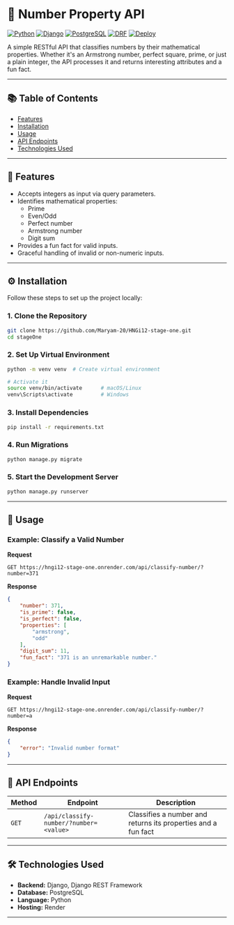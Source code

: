 # 🔢 Number Property API

[![Python](https://img.shields.io/badge/python-3.10+-blue.svg)](https://www.python.org/)
[![Django](https://img.shields.io/badge/django-4.2-green.svg)](https://www.djangoproject.com/)
[![PostgreSQL](https://img.shields.io/badge/postgreSQL-15-blue)](https://www.postgresql.org/)
[![DRF](https://img.shields.io/badge/DRF-3.14-red)](https://www.django-rest-framework.org/)
[![Deploy](https://img.shields.io/badge/Hosted%20on-Render-purple)](https://hngi12-stage-one.onrender.com)

A simple RESTful API that classifies numbers by their mathematical properties. Whether it's an Armstrong number, perfect square, prime, or just a plain integer, the API processes it and returns interesting attributes and a fun fact.

---

## 📚 Table of Contents

- [Features](#features)
- [Installation](#installation)
- [Usage](#usage)
- [API Endpoints](#api-endpoints)
- [Technologies Used](#technologies-used)

---

## 🚀 Features

- Accepts integers as input via query parameters.
- Identifies mathematical properties:
  - Prime
  - Even/Odd
  - Perfect number
  - Armstrong number
  - Digit sum
- Provides a fun fact for valid inputs.
- Graceful handling of invalid or non-numeric inputs.

---

## ⚙️ Installation

Follow these steps to set up the project locally:

### 1. Clone the Repository
```bash
git clone https://github.com/Maryam-20/HNGi12-stage-one.git
cd stageOne
```

### 2. Set Up Virtual Environment
```bash
python -m venv venv  # Create virtual environment

# Activate it
source venv/bin/activate      # macOS/Linux
venv\Scripts\activate         # Windows
```

### 3. Install Dependencies
```bash
pip install -r requirements.txt
```

### 4. Run Migrations
```bash
python manage.py migrate
```

### 5. Start the Development Server
```bash
python manage.py runserver
```

---

## 📌 Usage

### Example: Classify a Valid Number

**Request**
```http
GET https://hngi12-stage-one.onrender.com/api/classify-number/?number=371
```

**Response**
```json
{
    "number": 371,
    "is_prime": false,
    "is_perfect": false,
    "properties": [
        "armstrong",
        "odd"
    ],
    "digit_sum": 11,
    "fun_fact": "371 is an unremarkable number."
}
```

### Example: Handle Invalid Input

**Request**
```http
GET https://hngi12-stage-one.onrender.com/api/classify-number/?number=a
```

**Response**
```json
{
    "error": "Invalid number format"
}
```

---

## 🔌 API Endpoints

| Method | Endpoint | Description |
|--------|----------|-------------|
| `GET` | `/api/classify-number/?number=<value>` | Classifies a number and returns its properties and a fun fact |

---

## 🛠 Technologies Used

- **Backend:** Django, Django REST Framework
- **Database:** PostgreSQL
- **Language:** Python
- **Hosting:** Render

---
